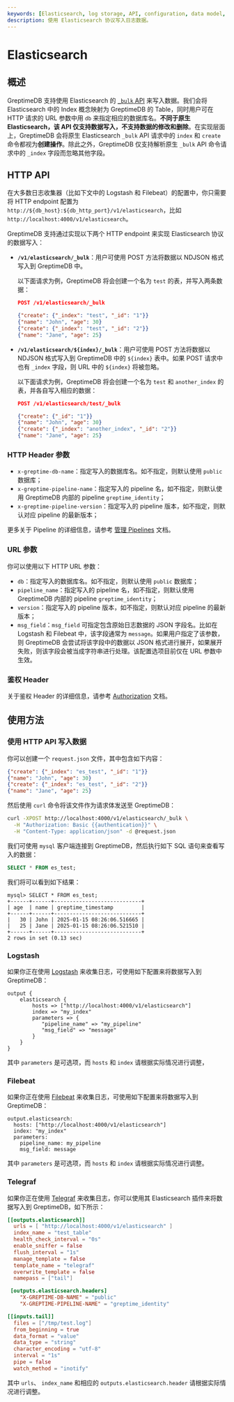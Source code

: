 ```yaml
---
keywords: [Elasticsearch, log storage, API, configuration, data model, telegraf, logstash, filebeat]
description: 使用 Elasticsearch 协议写入日志数据。
---
```


# Elasticsearch

## 概述

GreptimeDB 支持使用 Elasticsearch 的 [`_bulk` API](https://www.elastic.co/guide/en/elasticsearch/reference/current/docs-bulk.html) 来写入数据。我们会将 Elasticsearch 中的 Index 概念映射为 GreptimeDB 的 Table，同时用户可在 HTTP 请求的 URL 参数中用 `db` 来指定相应的数据库名。**不同于原生 Elasticsearch，该 API 仅支持数据写入，不支持数据的修改和删除**。在实现层面上，GreptimeDB 会将原生 Elasticsearch `_bulk` API 请求中的 `index` 和 `create` 命令都视为**创建操作**。除此之外，GreptimeDB 仅支持解析原生 `_bulk` API 命令请求中的 `_index` 字段而忽略其他字段。

## HTTP API

在大多数日志收集器（比如下文中的 Logstash 和 Filebeat）的配置中，你只需要将 HTTP endpoint 配置为 `http://${db_host}:${db_http_port}/v1/elasticsearch`，比如 `http://localhost:4000/v1/elasticsearch`。

GreptimeDB 支持通过实现以下两个 HTTP endpoint 来实现 Elasticsearch 协议的数据写入：

- **`/v1/elasticsearch/_bulk`**：用户可使用 POST 方法将数据以 NDJSON 格式写入到 GreptimeDB 中。

  以下面请求为例，GreptimeDB 将会创建一个名为 `test` 的表，并写入两条数据：

  ```json
  POST /v1/elasticsearch/_bulk

  {"create": {"_index": "test", "_id": "1"}}
  {"name": "John", "age": 30}
  {"create": {"_index": "test", "_id": "2"}}
  {"name": "Jane", "age": 25}
  ```

- **`/v1/elasticsearch/${index}/_bulk`**：用户可使用 POST 方法将数据以 NDJSON 格式写入到 GreptimeDB 中的 `${index}` 表中。如果 POST 请求中也有 `_index` 字段，则 URL 中的 `${index}` 将被忽略。

  以下面请求为例，GreptimeDB 将会创建一个名为 `test` 和 `another_index` 的表，并各自写入相应的数据：

  ```json
  POST /v1/elasticsearch/test/_bulk

  {"create": {"_id": "1"}}
  {"name": "John", "age": 30}
  {"create": {"_index": "another_index", "_id": "2"}}
  {"name": "Jane", "age": 25}
  ```

### HTTP Header 参数

- `x-greptime-db-name`：指定写入的数据库名。如不指定，则默认使用 `public` 数据库；
- `x-greptime-pipeline-name`：指定写入的 pipeline 名，如不指定，则默认使用 GreptimeDB 内部的 pipeline `greptime_identity`；
- `x-greptime-pipeline-version`：指定写入的 pipeline 版本，如不指定，则默认对应 pipeline 的最新版本；

更多关于 Pipeline 的详细信息，请参考 [管理 Pipelines](/user-guide/logs/manage-pipelines.md) 文档。

### URL 参数

你可以使用以下 HTTP URL 参数：

- `db`：指定写入的数据库名。如不指定，则默认使用 `public` 数据库；
- `pipeline_name`：指定写入的 pipeline 名，如不指定，则默认使用 GreptimeDB 内部的 pipeline `greptime_identity`；
- `version`：指定写入的 pipeline 版本，如不指定，则默认对应 pipeline 的最新版本；
- `msg_field`：`msg_field` 可指定包含原始日志数据的 JSON 字段名。比如在 Logstash 和 Filebeat 中，该字段通常为 `message`。如果用户指定了该参数，则 GreptimeDB 会尝试将该字段中的数据以 JSON 格式进行展开，如果展开失败，则该字段会被当成字符串进行处理。该配置选项目前仅在 URL 参数中生效。

### 鉴权 Header

关于鉴权 Header 的详细信息，请参考 [Authorization](/user-guide/protocols/http.md#鉴权) 文档。
  
## 使用方法

### 使用 HTTP API 写入数据

你可以创建一个 `request.json` 文件，其中包含如下内容：

```json
{"create": {"_index": "es_test", "_id": "1"}}
{"name": "John", "age": 30}
{"create": {"_index": "es_test", "_id": "2"}}
{"name": "Jane", "age": 25}
```

然后使用 `curl` 命令将该文件作为请求体发送至 GreptimeDB：

```bash
curl -XPOST http://localhost:4000/v1/elasticsearch/_bulk \
  -H "Authorization: Basic {{authentication}}" \
  -H "Content-Type: application/json" -d @request.json
```

我们可使用 `mysql` 客户端连接到 GreptimeDB，然后执行如下 SQL 语句来查看写入的数据：

```sql
SELECT * FROM es_test;
```

我们将可以看到如下结果：

```
mysql> SELECT * FROM es_test;
+------+------+----------------------------+
| age  | name | greptime_timestamp         |
+------+------+----------------------------+
|   30 | John | 2025-01-15 08:26:06.516665 |
|   25 | Jane | 2025-01-15 08:26:06.521510 |
+------+------+----------------------------+
2 rows in set (0.13 sec)
```

### Logstash

如果你正在使用 [Logstash](https://www.elastic.co/logstash) 来收集日志，可使用如下配置来将数据写入到 GreptimeDB：

```
output {
    elasticsearch {
        hosts => ["http://localhost:4000/v1/elasticsearch"]
        index => "my_index"
        parameters => {
           "pipeline_name" => "my_pipeline"
           "msg_field" => "message"
        }
    }
}
```

其中 `parameters` 是可选项，而 `hosts` 和 `index` 请根据实际情况进行调整， 

### Filebeat

如果你正在使用 [Filebeat](https://github.com/elastic/beats/tree/main/filebeat) 来收集日志，可使用如下配置来将数据写入到 GreptimeDB：

```
output.elasticsearch:
  hosts: ["http://localhost:4000/v1/elasticsearch"]
  index: "my_index"
  parameters:
    pipeline_name: my_pipeline
    msg_field: message
```

其中 `parameters` 是可选项，而 `hosts` 和 `index` 请根据实际情况进行调整。

### Telegraf

如果你正在使用 [Telegraf](https://github.com/influxdata/telegraf) 来收集日志，你可以使用其 Elasticsearch 插件来将数据写入到 GreptimeDB，如下所示：

```toml
[[outputs.elasticsearch]]
  urls = [ "http://localhost:4000/v1/elasticsearch" ]
  index_name = "test_table"
  health_check_interval = "0s"
  enable_sniffer = false
  flush_interval = "1s"
  manage_template = false
  template_name = "telegraf"
  overwrite_template = false
  namepass = ["tail"]

 [outputs.elasticsearch.headers]
    "X-GREPTIME-DB-NAME" = "public"
    "X-GREPTIME-PIPELINE-NAME" = "greptime_identity"

[[inputs.tail]]
  files = ["/tmp/test.log"]
  from_beginning = true
  data_format = "value"
  data_type = "string"
  character_encoding = "utf-8"
  interval = "1s"
  pipe = false
  watch_method = "inotify"
```

其中 `urls`、 `index_name` 和相应的 `outputs.elasticsearch.header` 请根据实际情况进行调整。
